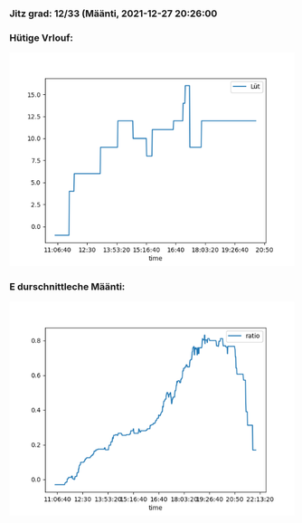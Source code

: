 ### Jitz grad: 12/33 (Määnti, 2021-12-27 20:26:00

### Hütige Vrlouf:
![Graph](Today.png)

### E durschnittleche Määnti:
![Graph](Määnti.png)